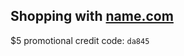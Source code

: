 ## Shopping with [name.com](https://www.name.com/referral/da845)
$5 promotional credit code: `da845`
